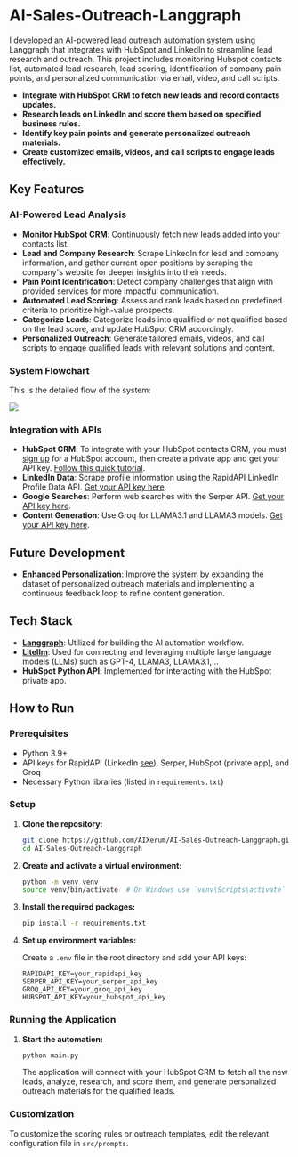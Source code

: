 # AI-Sales-Outreach-Langgraph

I developed an AI-powered lead outreach automation system using Langgraph that integrates with HubSpot and LinkedIn to streamline lead research and outreach. This project includes monitoring Hubspot contacts list, automated lead research, lead scoring, identification of company pain points, and personalized communication via email, video, and call scripts.

- **Integrate with HubSpot CRM to fetch new leads and record contacts updates.**
- **Research leads on LinkedIn and score them based on specified business rules.**
- **Identify key pain points and generate personalized outreach materials.**
- **Create customized emails, videos, and call scripts to engage leads effectively.**

## Key Features

### **AI-Powered Lead Analysis**

- **Monitor HubSpot CRM**: Continuously fetch new leads added into your contacts list.
- **Lead and Company Research**: Scrape LinkedIn for lead and company information, and gather current open positions by scraping the company's website for deeper insights into their needs.
- **Pain Point Identification**: Detect company challenges that align with provided services for more impactful communication.
- **Automated Lead Scoring**: Assess and rank leads based on predefined criteria to prioritize high-value prospects.
- **Categorize Leads**: Categorize leads into qualified or not qualified based on the lead score, and update HubSpot CRM accordingly.
- **Personalized Outreach**: Generate tailored emails, videos, and call scripts to engage qualified leads with relevant solutions and content.

### **System Flowchart**

This is the detailed flow of the system:

[![](https://mermaid.ink/img/pako:eNqtlW1v2jAQx7-K5ap7FaqEtBnNpE0t0L3ZWFe2N1umyIoPsGrizHYElPLdd3kgQFa6amqQUO7-9u_OZ_uyponiQEM61SybkW-DKCX4nJ6SvpJKG_KGjO1KgkFXJSWSGTOACTGWaRtDyslESBmeDIPi5xir1T2EJ77v1--dheB2FnrZ0kkKaKVNVGo7RjxA2HWz5bsWPNMqAWNq9HWv7w37r4TmkAgjVFqzby6uuheDV2Kr3Ga5rcmX3evg2vt_crMVN1ItmvpPwcYpLGIJjJufEf0IloxgQT4VdkR_kU7nPUlmkNzHE6VjDXMmUpFOqwnriPYLjaBG7rZaNflDRDdVjHpVxyBFiMcblePWl_YjMcB0MivVmDPLMK9x6SrJZIAuTO0l2JEic6VhCx6OBsgaYqTb6kQ0mOq_HbhcvUmQUPqKPAqjTKM9tRlVBv6aMykmAvgjljgFzSzEuJ0aGPLnaGnBZFXwSiVfapV83qpNhBZ7pCz5vePnGS_o_bvPMUt5DEthkfu99BL0EvSSIXpbGT-TV7nuRs9AG5UyGRcFlvs539YKGRZKw38xGc8rjxMmZWwSLTK7z8aOwUkfNTIutWPZH2ZX8ncVOSjE3_m147dm78fbeZ-_Eu3RzZ78a1pzP6-yTK6e7JOHt9XB07xrm_u943gYZ3eUnF2OzlPpbhvbAbh9QZwj2-AcLbHz3OGo-zSGpA6dg0YUx6_JukghonYGc4hoiK-c6fuIRukGx7HcqvEqTWhodQ4O1Sqfzmg4QSBa1dIGguEnad54M5b-UOrApuGaLil2y95ZcBG43V5wHriXl0HPoSsadtwzFx_PPw88L3jr-57ru763cehDyfE2fwBG62D1?type=png)](https://mermaid.live/edit#pako:eNqtlW1v2jAQx7-K5ap7FaqEtBnNpE0t0L3ZWFe2N1umyIoPsGrizHYElPLdd3kgQFa6amqQUO7-9u_OZ_uyponiQEM61SybkW-DKCX4nJ6SvpJKG_KGjO1KgkFXJSWSGTOACTGWaRtDyslESBmeDIPi5xir1T2EJ77v1--dheB2FnrZ0kkKaKVNVGo7RjxA2HWz5bsWPNMqAWNq9HWv7w37r4TmkAgjVFqzby6uuheDV2Kr3Ga5rcmX3evg2vt_crMVN1ItmvpPwcYpLGIJjJufEf0IloxgQT4VdkR_kU7nPUlmkNzHE6VjDXMmUpFOqwnriPYLjaBG7rZaNflDRDdVjHpVxyBFiMcblePWl_YjMcB0MivVmDPLMK9x6SrJZIAuTO0l2JEic6VhCx6OBsgaYqTb6kQ0mOq_HbhcvUmQUPqKPAqjTKM9tRlVBv6aMykmAvgjljgFzSzEuJ0aGPLnaGnBZFXwSiVfapV83qpNhBZ7pCz5vePnGS_o_bvPMUt5DEthkfu99BL0EvSSIXpbGT-TV7nuRs9AG5UyGRcFlvs539YKGRZKw38xGc8rjxMmZWwSLTK7z8aOwUkfNTIutWPZH2ZX8ncVOSjE3_m147dm78fbeZ-_Eu3RzZ78a1pzP6-yTK6e7JOHt9XB07xrm_u943gYZ3eUnF2OzlPpbhvbAbh9QZwj2-AcLbHz3OGo-zSGpA6dg0YUx6_JukghonYGc4hoiK-c6fuIRukGx7HcqvEqTWhodQ4O1Sqfzmg4QSBa1dIGguEnad54M5b-UOrApuGaLil2y95ZcBG43V5wHriXl0HPoSsadtwzFx_PPw88L3jr-57ru763cehDyfE2fwBG62D1)

### **Integration with APIs**

- **HubSpot CRM**: To integrate with your HubSpot contacts CRM, you must [sign up](https://www.hubspot.com/) for a HubSpot account, then create a private app and get your API key. [Follow this quick tutorial](https://www.youtube.com/watch?v=hSipSbiwc2s).
- **LinkedIn Data**: Scrape profile information using the RapidAPI LinkedIn Profile Data API. [Get your API key here](https://rapidapi.com/freshdata-freshdata-default/api/fresh-linkedin-profile-data).
- **Google Searches**: Perform web searches with the Serper API. [Get your API key here](https://serper.dev).
- **Content Generation**: Use Groq for LLAMA3.1 and LLAMA3 models. [Get your API key here](https://groq.com).

## Future Development

- **Enhanced Personalization**: Improve the system by expanding the dataset of personalized outreach materials and implementing a continuous feedback loop to refine content generation.

## Tech Stack

- **[Langgraph](https://langchain-ai.github.io/langgraph/)**: Utilized for building the AI automation workflow.
- **[Litellm](https://www.litellm.ai/)**: Used for connecting and leveraging multiple large language models (LLMs) such as GPT-4, LLAMA3, LLAMA3.1,...
- **HubSpot Python API**: Implemented for interacting with the HubSpot private app.

## How to Run

### Prerequisites

- Python 3.9+
- API keys for RapidAPI (LinkedIn [see](https://rapidapi.com/freshdata-freshdata-default/api/fresh-linkedin-profile-data)), Serper, HubSpot (private app), and Groq
- Necessary Python libraries (listed in `requirements.txt`)

### Setup

1. **Clone the repository:**

   ```sh
   git clone https://github.com/AIXerum/AI-Sales-Outreach-Langgraph.git
   cd AI-Sales-Outreach-Langgraph
   ```

2. **Create and activate a virtual environment:**

   ```sh
   python -m venv venv
   source venv/bin/activate  # On Windows use `venv\Scripts\activate`
   ```

3. **Install the required packages:**

   ```sh
   pip install -r requirements.txt
   ```

4. **Set up environment variables:**

   Create a `.env` file in the root directory and add your API keys:

   ```env
   RAPIDAPI_KEY=your_rapidapi_key
   SERPER_API_KEY=your_serper_api_key
   GROQ_API_KEY=your_groq_api_key
   HUBSPOT_API_KEY=your_hubspot_api_key
   ```

### Running the Application

1. **Start the automation:**

   ```sh
   python main.py
   ```

   The application will connect with your HubSpot CRM to fetch all the new leads, analyze, research, and score them, and generate personalized outreach materials for the qualified leads.

### Customization

To customize the scoring rules or outreach templates, edit the relevant configuration file in `src/prompts`.

